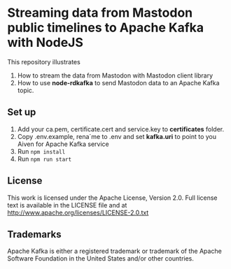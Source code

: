 # Streaming data from Mastodon public timelines to Apache Kafka with NodeJS

This repository illustrates 

1. How to stream the data from Mastodon with Mastodon client library
2. How to use **node-rdkafka** to send Mastodon data to an Apache Kafka topic.
 

## Set up

1. Add your ca.pem, certificate.cert and service.key to **certificates** folder.
2. Copy .env.example, rena´me to .env and set **kafka.uri** to point to you Aiven for Apache Kafka service
3. Run ``npm install``
4. Run ``npm run start``

## License

This work is licensed under the Apache License, Version 2.0. Full license text is available in the LICENSE file and at http://www.apache.org/licenses/LICENSE-2.0.txt

## Trademarks

Apache Kafka is either a registered trademark or trademark of the Apache Software Foundation in the United States and/or other countries.

